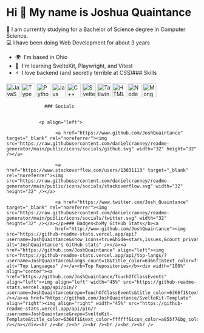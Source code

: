 Hi 👋 My name is Joshua Quaintance
==================================

📖 I am currently studying for a Bachelor of Science degree in Computer Science. <br />
💻 I have been doing Web Development for about 3 years

*   🌍  I'm based in Ohio
*   🧠  I'm learning SvelteKit, Playwright, and Vitest
*   ⚡  I love backend (and secretly terrible at CSS)### Skills 
<p align="left">
<a href="https://developer.mozilla.org/en-US/docs/Web/JavaScript" target="_blank" rel="noreferrer"><img src="https://raw.githubusercontent.com/danielcranney/readme-generator/main/public/icons/skills/javascript-colored.svg" width="36" height="36" alt="JavaScript" /></a>
<a href="https://www.typescriptlang.org/" target="_blank" rel="noreferrer"><img src="https://raw.githubusercontent.com/danielcranney/readme-generator/main/public/icons/skills/typescript-colored.svg" width="36" height="36" alt="TypeScript" /></a>
<a href="https://www.python.org/" target="_blank" rel="noreferrer"><img src="https://raw.githubusercontent.com/danielcranney/readme-generator/main/public/icons/skills/python-colored.svg" width="36" height="36" alt="Python" /></a>
<a href="https://www.oracle.com/java/" target="_blank" rel="noreferrer"><img src="https://raw.githubusercontent.com/danielcranney/readme-generator/main/public/icons/skills/java-colored.svg" width="36" height="36" alt="Java" /></a>
<a href="https://docs.microsoft.com/en-us/cpp/?view=msvc-170" target="_blank" rel="noreferrer"><img src="https://raw.githubusercontent.com/danielcranney/readme-generator/main/public/icons/skills/cplusplus-colored.svg" width="36" height="36" alt="C++" /></a>
<a href="https://svelte.dev/" target="_blank" rel="noreferrer"><img src="https://raw.githubusercontent.com/danielcranney/readme-generator/main/public/icons/skills/svelte-colored.svg" width="36" height="36" alt="Svelte" /></a>
<a href="https://tailwindcss.com/" target="_blank" rel="noreferrer"><img src="https://raw.githubusercontent.com/danielcranney/readme-generator/main/public/icons/skills/tailwindcss-colored.svg" width="36" height="36" alt="TailwindCSS" /></a>
<a href="https://developer.mozilla.org/en-US/docs/Glossary/HTML5" target="_blank" rel="noreferrer"><img src="https://raw.githubusercontent.com/danielcranney/readme-generator/main/public/icons/skills/html5-colored.svg" width="36" height="36" alt="HTML5" /></a>
<a href="https://nodejs.org/en/" target="_blank" rel="noreferrer"><img src="https://raw.githubusercontent.com/danielcranney/readme-generator/main/public/icons/skills/nodejs-colored.svg" width="36" height="36" alt="NodeJS" /></a>
<a href="https://www.mongodb.com/" target="_blank" rel="noreferrer"><img src="https://raw.githubusercontent.com/danielcranney/readme-generator/main/public/icons/skills/mongodb-colored.svg" width="36" height="36" alt="MongoDB" /></a>
</p>
                    
                  ### Socials
                  
                  
                <p align="left">
                          
                      <a href="https://www.github.com/JoshQuaintance" target="_blank" rel="noreferrer"><img src="https://raw.githubusercontent.com/danielcranney/readme-generator/main/public/icons/socials/github.svg" width="32" height="32" /></a>
                          
                      <a href="https://www.stackoverflow.com/users/13631113" target="_blank" rel="noreferrer"><img src="https://raw.githubusercontent.com/danielcranney/readme-generator/main/public/icons/socials/stackoverflow.svg" width="32" height="32" /></a>
                          
                      <a href="https://www.twitter.com/Josh_Quaintance" target="_blank" rel="noreferrer"><img src="https://raw.githubusercontent.com/danielcranney/readme-generator/main/public/icons/socials/twitter.svg" width="32" height="32" /></a></p>### Badges<b>My GitHub Stats</b><a
                      href="http://www.github.com/JoshQuaintance"><img src="https://github-readme-stats.vercel.app/api?username=JoshQuaintance&show_icons=true&hide=stars,issues,&count_private=true&title_color=6366f1&text_color=ffffff&icon_color=a855f7&bg_color=181824&hide_border=true&show_icons=true" alt="JoshQuaintance's GitHub stats" /></a><a href="https://github.com/JoshQuaintance" align="left"><img src="https://github-readme-stats.vercel.app/api/top-langs/?username=JoshQuaintance&langs_count=10&title_color=6366f1&text_color=ffffff&icon_color=a855f7&bg_color=181824&hide_border=true&locale=en&custom_title=Top%20%Languages" alt="Top Languages" /></a><b>Top Repositories</b><div width="100%" align="center"><a href="https://github.com/JoshQuaintance/TouchOfClassEvents" align="left"><img align="left" width="45%" src="https://github-readme-stats.vercel.app/api/pin/?username=JoshQuaintance&repo=TouchOfClassEvents&title_color=6366f1&text_color=ffffff&icon_color=a855f7&bg_color=181824&hide_border=true&locale=en" /></a><a href="https://github.com/JoshQuaintance/SvelteKit-Template" align="right"><img align="right" width="45%" src="https://github-readme-stats.vercel.app/api/pin/?username=JoshQuaintance&repo=SvelteKit-Template&title_color=6366f1&text_color=ffffff&icon_color=a855f7&bg_color=181824&hide_border=true&locale=en" /></a></div><br /><br /><br /><br /><br /><br /><br />
